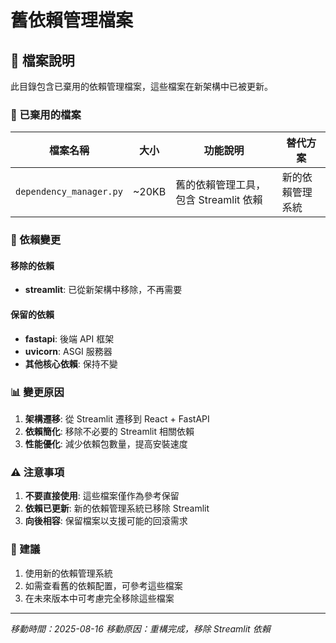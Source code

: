 # 舊依賴管理檔案

## 📁 檔案說明

此目錄包含已棄用的依賴管理檔案，這些檔案在新架構中已被更新。

### 🚫 已棄用的檔案

| 檔案名稱 | 大小 | 功能說明 | 替代方案 |
|----------|------|----------|----------|
| `dependency_manager.py` | ~20KB | 舊的依賴管理工具，包含 Streamlit 依賴 | 新的依賴管理系統 |

### 🔄 依賴變更

#### 移除的依賴
- **streamlit**: 已從新架構中移除，不再需要

#### 保留的依賴
- **fastapi**: 後端 API 框架
- **uvicorn**: ASGI 服務器
- **其他核心依賴**: 保持不變

### 📊 變更原因

1. **架構遷移**: 從 Streamlit 遷移到 React + FastAPI
2. **依賴簡化**: 移除不必要的 Streamlit 相關依賴
3. **性能優化**: 減少依賴包數量，提高安裝速度

### ⚠️ 注意事項

1. **不要直接使用**: 這些檔案僅作為參考保留
2. **依賴已更新**: 新的依賴管理系統已移除 Streamlit
3. **向後相容**: 保留檔案以支援可能的回滾需求

### 🎯 建議

1. 使用新的依賴管理系統
2. 如需查看舊的依賴配置，可參考這些檔案
3. 在未來版本中可考慮完全移除這些檔案

---
*移動時間：2025-08-16*
*移動原因：重構完成，移除 Streamlit 依賴*
